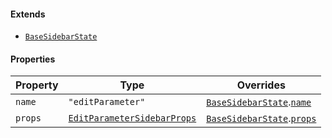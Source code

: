 #### Extends

* [`BaseSidebarState`](BaseSidebarState.md)

#### Properties

| Property                   | Type                                                        | Overrides                                                                      |
| -------------------------- | ----------------------------------------------------------- | ------------------------------------------------------------------------------ |
| <a id="name"></a> `name`   | `"editParameter"`                                           | [`BaseSidebarState`](BaseSidebarState.md).[`name`](BaseSidebarState.md#name)   |
| <a id="props"></a> `props` | [`EditParameterSidebarProps`](EditParameterSidebarProps.md) | [`BaseSidebarState`](BaseSidebarState.md).[`props`](BaseSidebarState.md#props) |
